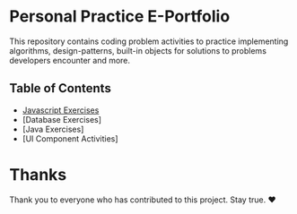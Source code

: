 # Personal Practice E-Portfolio 

This repository contains coding problem activities to practice implementing algorithms, design-patterns, built-in objects for solutions to problems developers encounter and more.

## Table of Contents
- [Javascript Exercises](./javascript)
- [Database Exercises]
- [Java Exercises]
- [UI Component Activities]


# Thanks

Thank you to everyone who has contributed to this project. Stay true. ❤️
